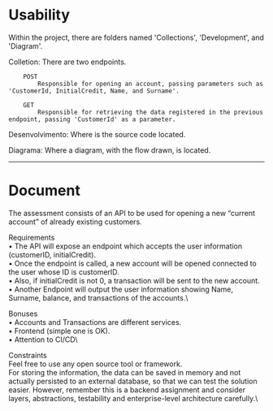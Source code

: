 # Usability

Within the project, there are folders named 'Collections', 'Development', and 'Diagram'.

Colletion:
    There are two endpoints.
    
        POST
            Responsible for opening an account, passing parameters such as 'CustomerId, InitialCredit, Name, and Surname'.

        GET
            Responsible for retrieving the data registered in the previous endpoint, passing 'CustomerId' as a parameter.

Desenvolvimento:
    Where is the source code located.

Diagrama:
    Where a diagram, with the flow drawn, is located.


-----------------------------------------------------------------------------------------


# Document

The assessment consists of an API to be used for opening a new “current account” of
already existing customers.

Requirements\
    • The API will expose an endpoint which accepts the user information (customerID,
    initialCredit).\
    • Once the endpoint is called, a new account will be opened connected to the user
    whose ID is customerID.\
    • Also, if initialCredit is not 0, a transaction will be sent to the new account.\
    • Another Endpoint will output the user information showing Name, Surname,
    balance, and transactions of the accounts.\

Bonuses\
    • Accounts and Transactions are different services.\
    • Frontend (simple one is OK).\
    • Attention to CI/CD\

Constraints\
    Feel free to use any open source tool or framework.\
    For storing the information, the data can be saved in memory and not actually persisted to
    an external database, so that we can test the solution easier. However, remember this is a
    backend assignment and consider layers, abstractions, testability and enterprise-level
    architecture carefully.\

